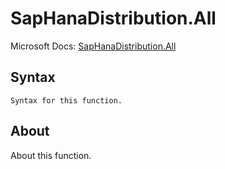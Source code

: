---
---

# SapHanaDistribution.All

Microsoft Docs: [SapHanaDistribution.All](https://docs.microsoft.com/en-us/powerquery-m/saphanadistribution-all)

## Syntax

```
Syntax for this function.
```

## About

About this function.

